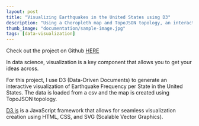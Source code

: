 ```yaml
---
layout: post
title: "Visualizing Earthquakes in the United States using D3"
description: "Using a Choropleth map and TopoJSON topology, an interactive visualization is created."
thumb_image: "documentation/sample-image.jpg"
tags: [data-visualization]
---
```


Check out the project on Github 
    <a href='https://github.com/RhythmSyed/moreco'>HERE</a>  

In data science, visualization is a key component that allows you to get your ideas across. 

For this project, I use D3 (Data-Driven Documents) to generate an interactive visualization of Earthquake Frequency per State in the United States. The data is loaded from a csv and the map is created using TopoJSON topology. 

<a href='https://d3js.org/'>D3.js</a> is a JavaScript framework that allows for seamless visualization creation using HTML, CSS, and SVG (Scalable Vector Graphics).